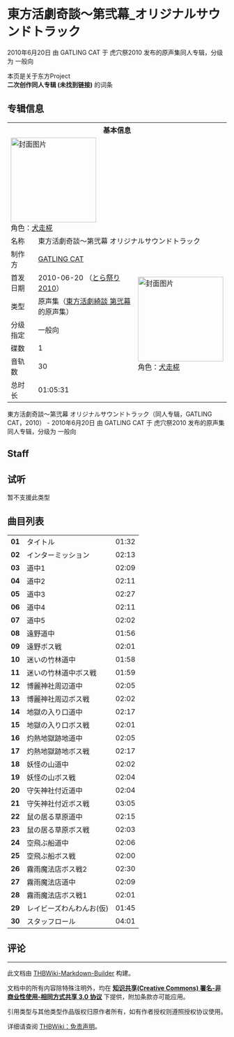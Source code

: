 # 東方活劇奇談～第弐幕_オリジナルサウンドトラック

<!-- source html: G:\repos\THBWiki-Markdown-Builder\THBWikiMarkdown\Temp\main\b\be\ns0%3A%E6%9D%B1%E6%96%B9%E6%B4%BB%E5%8A%87%E5%A5%87%E8%AB%87%EF%BD%9E%E7%AC%AC%E5%BC%90%E5%B9%95_%E3%82%AA%E3%83%AA%E3%82%B8%E3%83%8A%E3%83%AB%E3%82%B5%E3%82%A6%E3%83%B3%E3%83%89%E3%83%88%E3%83%A9%E3%83%83%E3%82%AF.html -->

2010年6月20日 由 GATLING CAT 于 虎穴祭2010 发布的原声集同人专辑，分级为 一般向

本页是关于东方Project  
 **二次创作同人专辑 (未找到链接)** 的词条

## 专辑信息

<table><tbody><tr><th colspan="3">基本信息</th></tr><tr><td class="cover-artwork-mobile" colspan="2"><a href="./文件-東方活劇奇談～第弐幕_オリジナルサウンドトラック封面.jpg.md" class="image" title="封面图片"><img alt="封面图片" src="https://upload.thwiki.cc/thumb/6/6b/%E6%9D%B1%E6%96%B9%E6%B4%BB%E5%8A%87%E5%A5%87%E8%AB%87%EF%BD%9E%E7%AC%AC%E5%BC%90%E5%B9%95_%E3%82%AA%E3%83%AA%E3%82%B8%E3%83%8A%E3%83%AB%E3%82%B5%E3%82%A6%E3%83%B3%E3%83%89%E3%83%88%E3%83%A9%E3%83%83%E3%82%AF%E5%B0%81%E9%9D%A2.jpg/196px-%E6%9D%B1%E6%96%B9%E6%B4%BB%E5%8A%87%E5%A5%87%E8%AB%87%EF%BD%9E%E7%AC%AC%E5%BC%90%E5%B9%95_%E3%82%AA%E3%83%AA%E3%82%B8%E3%83%8A%E3%83%AB%E3%82%B5%E3%82%A6%E3%83%B3%E3%83%89%E3%83%88%E3%83%A9%E3%83%83%E3%82%AF%E5%B0%81%E9%9D%A2.jpg" decoding="async" loading="lazy" width="196" height="194" srcset="https://upload.thwiki.cc/thumb/6/6b/%E6%9D%B1%E6%96%B9%E6%B4%BB%E5%8A%87%E5%A5%87%E8%AB%87%EF%BD%9E%E7%AC%AC%E5%BC%90%E5%B9%95_%E3%82%AA%E3%83%AA%E3%82%B8%E3%83%8A%E3%83%AB%E3%82%B5%E3%82%A6%E3%83%B3%E3%83%89%E3%83%88%E3%83%A9%E3%83%83%E3%82%AF%E5%B0%81%E9%9D%A2.jpg/294px-%E6%9D%B1%E6%96%B9%E6%B4%BB%E5%8A%87%E5%A5%87%E8%AB%87%EF%BD%9E%E7%AC%AC%E5%BC%90%E5%B9%95_%E3%82%AA%E3%83%AA%E3%82%B8%E3%83%8A%E3%83%AB%E3%82%B5%E3%82%A6%E3%83%B3%E3%83%89%E3%83%88%E3%83%A9%E3%83%83%E3%82%AF%E5%B0%81%E9%9D%A2.jpg 1.5x, https://upload.thwiki.cc/thumb/6/6b/%E6%9D%B1%E6%96%B9%E6%B4%BB%E5%8A%87%E5%A5%87%E8%AB%87%EF%BD%9E%E7%AC%AC%E5%BC%90%E5%B9%95_%E3%82%AA%E3%83%AA%E3%82%B8%E3%83%8A%E3%83%AB%E3%82%B5%E3%82%A6%E3%83%B3%E3%83%89%E3%83%88%E3%83%A9%E3%83%83%E3%82%AF%E5%B0%81%E9%9D%A2.jpg/392px-%E6%9D%B1%E6%96%B9%E6%B4%BB%E5%8A%87%E5%A5%87%E8%AB%87%EF%BD%9E%E7%AC%AC%E5%BC%90%E5%B9%95_%E3%82%AA%E3%83%AA%E3%82%B8%E3%83%8A%E3%83%AB%E3%82%B5%E3%82%A6%E3%83%B3%E3%83%89%E3%83%88%E3%83%A9%E3%83%83%E3%82%AF%E5%B0%81%E9%9D%A2.jpg 2x" data-file-width="1093" data-file-height="1080"></a><div class="cover-char">角色：<a href="./犬走椛.md" title="犬走椛">犬走椛</a></div></td>
</tr><tr><td class="label">名称</td><td colspan="2"> 東方活劇奇談～第弐幕 オリジナルサウンドトラック </td></tr><tr><td class="label">制作方</td><td><a href="./GATLING_CAT.md" title="GATLING CAT">GATLING CAT</a></td><td class="cover-artwork" rowspan="7" style="min-width:196px;"><a href="./文件-東方活劇奇談～第弐幕_オリジナルサウンドトラック封面.jpg.md" class="image" title="封面图片"><img alt="封面图片" src="https://upload.thwiki.cc/thumb/6/6b/%E6%9D%B1%E6%96%B9%E6%B4%BB%E5%8A%87%E5%A5%87%E8%AB%87%EF%BD%9E%E7%AC%AC%E5%BC%90%E5%B9%95_%E3%82%AA%E3%83%AA%E3%82%B8%E3%83%8A%E3%83%AB%E3%82%B5%E3%82%A6%E3%83%B3%E3%83%89%E3%83%88%E3%83%A9%E3%83%83%E3%82%AF%E5%B0%81%E9%9D%A2.jpg/196px-%E6%9D%B1%E6%96%B9%E6%B4%BB%E5%8A%87%E5%A5%87%E8%AB%87%EF%BD%9E%E7%AC%AC%E5%BC%90%E5%B9%95_%E3%82%AA%E3%83%AA%E3%82%B8%E3%83%8A%E3%83%AB%E3%82%B5%E3%82%A6%E3%83%B3%E3%83%89%E3%83%88%E3%83%A9%E3%83%83%E3%82%AF%E5%B0%81%E9%9D%A2.jpg" decoding="async" loading="lazy" width="196" height="194" srcset="https://upload.thwiki.cc/thumb/6/6b/%E6%9D%B1%E6%96%B9%E6%B4%BB%E5%8A%87%E5%A5%87%E8%AB%87%EF%BD%9E%E7%AC%AC%E5%BC%90%E5%B9%95_%E3%82%AA%E3%83%AA%E3%82%B8%E3%83%8A%E3%83%AB%E3%82%B5%E3%82%A6%E3%83%B3%E3%83%89%E3%83%88%E3%83%A9%E3%83%83%E3%82%AF%E5%B0%81%E9%9D%A2.jpg/294px-%E6%9D%B1%E6%96%B9%E6%B4%BB%E5%8A%87%E5%A5%87%E8%AB%87%EF%BD%9E%E7%AC%AC%E5%BC%90%E5%B9%95_%E3%82%AA%E3%83%AA%E3%82%B8%E3%83%8A%E3%83%AB%E3%82%B5%E3%82%A6%E3%83%B3%E3%83%89%E3%83%88%E3%83%A9%E3%83%83%E3%82%AF%E5%B0%81%E9%9D%A2.jpg 1.5x, https://upload.thwiki.cc/thumb/6/6b/%E6%9D%B1%E6%96%B9%E6%B4%BB%E5%8A%87%E5%A5%87%E8%AB%87%EF%BD%9E%E7%AC%AC%E5%BC%90%E5%B9%95_%E3%82%AA%E3%83%AA%E3%82%B8%E3%83%8A%E3%83%AB%E3%82%B5%E3%82%A6%E3%83%B3%E3%83%89%E3%83%88%E3%83%A9%E3%83%83%E3%82%AF%E5%B0%81%E9%9D%A2.jpg/392px-%E6%9D%B1%E6%96%B9%E6%B4%BB%E5%8A%87%E5%A5%87%E8%AB%87%EF%BD%9E%E7%AC%AC%E5%BC%90%E5%B9%95_%E3%82%AA%E3%83%AA%E3%82%B8%E3%83%8A%E3%83%AB%E3%82%B5%E3%82%A6%E3%83%B3%E3%83%89%E3%83%88%E3%83%A9%E3%83%83%E3%82%AF%E5%B0%81%E9%9D%A2.jpg 2x" data-file-width="1093" data-file-height="1080"></a><div class="cover-char">角色：<a href="./犬走椛.md" title="犬走椛">犬走椛</a></div></td>
</tr><tr><td class="label">首发日期</td><td>2010-06-20&#160;（<a href="/展会作品列表?e=%E8%99%8E%E7%A9%B4%E7%A5%AD%232010">とら祭り2010</a>）</td></tr><tr><td class="label">类型</td><td>原声集（<a href="./東方活劇綺談_第弐幕.md" title="東方活劇綺談 第弐幕">東方活劇綺談 第弐幕</a>的原声集）</td></tr><tr><td class="label">分级指定</td><td>一般向</td></tr><tr><td class="label">碟数</td><td>1</td></tr><tr><td class="label">音轨数</td><td>30</td></tr><tr><td class="label">总时长</td><td>01:05:31</td></tr></tbody></table>

東方活劇奇談～第弐幕 オリジナルサウンドトラック（同人专辑，GATLING CAT，2010） - 2010年6月20日 由 GATLING CAT 于 虎穴祭2010 发布的原声集同人专辑，分级为 一般向

## Staff

## 试听
  
暂不支援此类型
  


## 曲目列表

<table><tbody><tr><td id="1" class="info"><b>01</b></td><td id="タイトル" colspan="2" class="title">タイトル<span class="thcsearchlinks"><a rel="nofollow" class="external text" href="https://cd.thwiki.cc?&amp;fromwiki=東方活劇奇談～第弐幕_オリジナルサウンドトラック"><span title="搜索相似同人曲"></span></a></span></td><td class="time">01:32</td></tr>
<tr><td id="2" class="info"><b>02</b></td><td id="インターミッション" colspan="2" class="title">インターミッション<span class="thcsearchlinks"><a rel="nofollow" class="external text" href="https://cd.thwiki.cc?&amp;fromwiki=東方活劇奇談～第弐幕_オリジナルサウンドトラック"><span title="搜索相似同人曲"></span></a></span></td><td class="time">02:13</td></tr>
<tr><td id="3" class="info"><b>03</b></td><td id="道中1" colspan="2" class="title">道中1<span class="thcsearchlinks"><a rel="nofollow" class="external text" href="https://cd.thwiki.cc?&amp;fromwiki=東方活劇奇談～第弐幕_オリジナルサウンドトラック"><span title="搜索相似同人曲"></span></a></span></td><td class="time">02:09</td></tr>
<tr><td id="4" class="info"><b>04</b></td><td id="道中2" colspan="2" class="title">道中2<span class="thcsearchlinks"><a rel="nofollow" class="external text" href="https://cd.thwiki.cc?&amp;fromwiki=東方活劇奇談～第弐幕_オリジナルサウンドトラック"><span title="搜索相似同人曲"></span></a></span></td><td class="time">02:11</td></tr>
<tr><td id="5" class="info"><b>05</b></td><td id="道中3" colspan="2" class="title">道中3<span class="thcsearchlinks"><a rel="nofollow" class="external text" href="https://cd.thwiki.cc?&amp;fromwiki=東方活劇奇談～第弐幕_オリジナルサウンドトラック"><span title="搜索相似同人曲"></span></a></span></td><td class="time">02:27</td></tr>
<tr><td id="6" class="info"><b>06</b></td><td id="道中4" colspan="2" class="title">道中4<span class="thcsearchlinks"><a rel="nofollow" class="external text" href="https://cd.thwiki.cc?&amp;fromwiki=東方活劇奇談～第弐幕_オリジナルサウンドトラック"><span title="搜索相似同人曲"></span></a></span></td><td class="time">02:11</td></tr>
<tr><td id="7" class="info"><b>07</b></td><td id="道中5" colspan="2" class="title">道中5<span class="thcsearchlinks"><a rel="nofollow" class="external text" href="https://cd.thwiki.cc?&amp;fromwiki=東方活劇奇談～第弐幕_オリジナルサウンドトラック"><span title="搜索相似同人曲"></span></a></span></td><td class="time">02:02</td></tr>
<tr><td id="8" class="info"><b>08</b></td><td id="遠野道中" colspan="2" class="title">遠野道中<span class="thcsearchlinks"><a rel="nofollow" class="external text" href="https://cd.thwiki.cc?&amp;fromwiki=東方活劇奇談～第弐幕_オリジナルサウンドトラック"><span title="搜索相似同人曲"></span></a></span></td><td class="time">01:56</td></tr>
<tr><td id="9" class="info"><b>09</b></td><td id="遠野ボス戦" colspan="2" class="title">遠野ボス戦<span class="thcsearchlinks"><a rel="nofollow" class="external text" href="https://cd.thwiki.cc?&amp;fromwiki=東方活劇奇談～第弐幕_オリジナルサウンドトラック"><span title="搜索相似同人曲"></span></a></span></td><td class="time">02:01</td></tr>
<tr><td id="10" class="info"><b>10</b></td><td id="迷いの竹林道中" colspan="2" class="title">迷いの竹林道中<span class="thcsearchlinks"><a rel="nofollow" class="external text" href="https://cd.thwiki.cc?&amp;fromwiki=東方活劇奇談～第弐幕_オリジナルサウンドトラック"><span title="搜索相似同人曲"></span></a></span></td><td class="time">01:58</td></tr>
<tr><td id="11" class="info"><b>11</b></td><td id="迷いの竹林道中ボス戦" colspan="2" class="title">迷いの竹林道中ボス戦<span class="thcsearchlinks"><a rel="nofollow" class="external text" href="https://cd.thwiki.cc?&amp;fromwiki=東方活劇奇談～第弐幕_オリジナルサウンドトラック"><span title="搜索相似同人曲"></span></a></span></td><td class="time">01:59</td></tr>
<tr><td id="12" class="info"><b>12</b></td><td id="博麗神社周辺道中" colspan="2" class="title">博麗神社周辺道中<span class="thcsearchlinks"><a rel="nofollow" class="external text" href="https://cd.thwiki.cc?&amp;fromwiki=東方活劇奇談～第弐幕_オリジナルサウンドトラック"><span title="搜索相似同人曲"></span></a></span></td><td class="time">02:05</td></tr>
<tr><td id="13" class="info"><b>13</b></td><td id="博麗神社周辺ボス戦" colspan="2" class="title">博麗神社周辺ボス戦<span class="thcsearchlinks"><a rel="nofollow" class="external text" href="https://cd.thwiki.cc?&amp;fromwiki=東方活劇奇談～第弐幕_オリジナルサウンドトラック"><span title="搜索相似同人曲"></span></a></span></td><td class="time">02:02</td></tr>
<tr><td id="14" class="info"><b>14</b></td><td id="地獄の入り口道中" colspan="2" class="title">地獄の入り口道中<span class="thcsearchlinks"><a rel="nofollow" class="external text" href="https://cd.thwiki.cc?&amp;fromwiki=東方活劇奇談～第弐幕_オリジナルサウンドトラック"><span title="搜索相似同人曲"></span></a></span></td><td class="time">02:17</td></tr>
<tr><td id="15" class="info"><b>15</b></td><td id="地獄の入り口ボス戦" colspan="2" class="title">地獄の入り口ボス戦<span class="thcsearchlinks"><a rel="nofollow" class="external text" href="https://cd.thwiki.cc?&amp;fromwiki=東方活劇奇談～第弐幕_オリジナルサウンドトラック"><span title="搜索相似同人曲"></span></a></span></td><td class="time">02:01</td></tr>
<tr><td id="16" class="info"><b>16</b></td><td id="灼熱地獄跡地道中" colspan="2" class="title">灼熱地獄跡地道中<span class="thcsearchlinks"><a rel="nofollow" class="external text" href="https://cd.thwiki.cc?&amp;fromwiki=東方活劇奇談～第弐幕_オリジナルサウンドトラック"><span title="搜索相似同人曲"></span></a></span></td><td class="time">02:05</td></tr>
<tr><td id="17" class="info"><b>17</b></td><td id="灼熱地獄跡地ボス戦" colspan="2" class="title">灼熱地獄跡地ボス戦<span class="thcsearchlinks"><a rel="nofollow" class="external text" href="https://cd.thwiki.cc?&amp;fromwiki=東方活劇奇談～第弐幕_オリジナルサウンドトラック"><span title="搜索相似同人曲"></span></a></span></td><td class="time">02:17</td></tr>
<tr><td id="18" class="info"><b>18</b></td><td id="妖怪の山道中" colspan="2" class="title">妖怪の山道中<span class="thcsearchlinks"><a rel="nofollow" class="external text" href="https://cd.thwiki.cc?&amp;fromwiki=東方活劇奇談～第弐幕_オリジナルサウンドトラック"><span title="搜索相似同人曲"></span></a></span></td><td class="time">02:02</td></tr>
<tr><td id="19" class="info"><b>19</b></td><td id="妖怪の山ボス戦" colspan="2" class="title">妖怪の山ボス戦<span class="thcsearchlinks"><a rel="nofollow" class="external text" href="https://cd.thwiki.cc?&amp;fromwiki=東方活劇奇談～第弐幕_オリジナルサウンドトラック"><span title="搜索相似同人曲"></span></a></span></td><td class="time">02:04</td></tr>
<tr><td id="20" class="info"><b>20</b></td><td id="守矢神社付近道中" colspan="2" class="title">守矢神社付近道中<span class="thcsearchlinks"><a rel="nofollow" class="external text" href="https://cd.thwiki.cc?&amp;fromwiki=東方活劇奇談～第弐幕_オリジナルサウンドトラック"><span title="搜索相似同人曲"></span></a></span></td><td class="time">02:04</td></tr>
<tr><td id="21" class="info"><b>21</b></td><td id="守矢神社付近ボス戦" colspan="2" class="title">守矢神社付近ボス戦<span class="thcsearchlinks"><a rel="nofollow" class="external text" href="https://cd.thwiki.cc?&amp;fromwiki=東方活劇奇談～第弐幕_オリジナルサウンドトラック"><span title="搜索相似同人曲"></span></a></span></td><td class="time">03:05</td></tr>
<tr><td id="22" class="info"><b>22</b></td><td id="鼠の居る草原道中" colspan="2" class="title">鼠の居る草原道中<span class="thcsearchlinks"><a rel="nofollow" class="external text" href="https://cd.thwiki.cc?&amp;fromwiki=東方活劇奇談～第弐幕_オリジナルサウンドトラック"><span title="搜索相似同人曲"></span></a></span></td><td class="time">02:15</td></tr>
<tr><td id="23" class="info"><b>23</b></td><td id="鼠の居る草原ボス戦" colspan="2" class="title">鼠の居る草原ボス戦<span class="thcsearchlinks"><a rel="nofollow" class="external text" href="https://cd.thwiki.cc?&amp;fromwiki=東方活劇奇談～第弐幕_オリジナルサウンドトラック"><span title="搜索相似同人曲"></span></a></span></td><td class="time">02:03</td></tr>
<tr><td id="24" class="info"><b>24</b></td><td id="空飛ぶ船道中" colspan="2" class="title">空飛ぶ船道中<span class="thcsearchlinks"><a rel="nofollow" class="external text" href="https://cd.thwiki.cc?&amp;fromwiki=東方活劇奇談～第弐幕_オリジナルサウンドトラック"><span title="搜索相似同人曲"></span></a></span></td><td class="time">02:06</td></tr>
<tr><td id="25" class="info"><b>25</b></td><td id="空飛ぶ船ボス戦" colspan="2" class="title">空飛ぶ船ボス戦<span class="thcsearchlinks"><a rel="nofollow" class="external text" href="https://cd.thwiki.cc?&amp;fromwiki=東方活劇奇談～第弐幕_オリジナルサウンドトラック"><span title="搜索相似同人曲"></span></a></span></td><td class="time">02:00</td></tr>
<tr><td id="26" class="info"><b>26</b></td><td id="霧雨魔法店ボス戦2" colspan="2" class="title">霧雨魔法店ボス戦2<span class="thcsearchlinks"><a rel="nofollow" class="external text" href="https://cd.thwiki.cc?&amp;fromwiki=東方活劇奇談～第弐幕_オリジナルサウンドトラック"><span title="搜索相似同人曲"></span></a></span></td><td class="time">02:30</td></tr>
<tr><td id="27" class="info"><b>27</b></td><td id="霧雨魔法店道中" colspan="2" class="title">霧雨魔法店道中<span class="thcsearchlinks"><a rel="nofollow" class="external text" href="https://cd.thwiki.cc?&amp;fromwiki=東方活劇奇談～第弐幕_オリジナルサウンドトラック"><span title="搜索相似同人曲"></span></a></span></td><td class="time">02:09</td></tr>
<tr><td id="28" class="info"><b>28</b></td><td id="霧雨魔法店ボス戦1" colspan="2" class="title">霧雨魔法店ボス戦1<span class="thcsearchlinks"><a rel="nofollow" class="external text" href="https://cd.thwiki.cc?&amp;fromwiki=東方活劇奇談～第弐幕_オリジナルサウンドトラック"><span title="搜索相似同人曲"></span></a></span></td><td class="time">02:01</td></tr>
<tr><td id="29" class="info"><b>29</b></td><td id="レイビーズわんわんお(仮)" colspan="2" class="title">レイビーズわんわんお(仮)<span class="thcsearchlinks"><a rel="nofollow" class="external text" href="https://cd.thwiki.cc?&amp;fromwiki=東方活劇奇談～第弐幕_オリジナルサウンドトラック"><span title="搜索相似同人曲"></span></a></span></td><td class="time">01:45</td></tr>
<tr><td id="30" class="info"><b>30</b></td><td id="スタッフロール" colspan="2" class="title">スタッフロール<span class="thcsearchlinks"><a rel="nofollow" class="external text" href="https://cd.thwiki.cc?&amp;fromwiki=東方活劇奇談～第弐幕_オリジナルサウンドトラック"><span title="搜索相似同人曲"></span></a></span></td><td class="time">04:01</td></tr></tbody></table>



## 评论




---

此文档由 [THBWiki-Markdown-Builder](https://github.com/Delsin-Yu/THBWiki-Markdown-Builder) 构建。

文档中的所有内容除特殊注明外，均在 [**知识共享(Creative Commons) 署名-非商业性使用-相同方式共享 3.0 协议**](https://creativecommons.org/licenses/by-sa/3.0/deed.zh-hans) 下提供，附加条款亦可能应用。

引用类型与其他类型作品版权归原作者所有，如有作者授权则遵照授权协议使用。

详细请查阅 [THBWiki：免责声明](https://thbwiki.cc/THBWiki:%E5%85%8D%E8%B4%A3%E5%A3%B0%E6%98%8E)。

